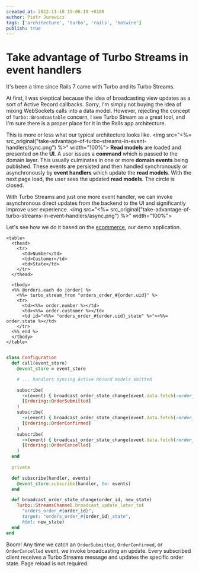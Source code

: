 ```yaml
---
created_at: 2022-11-18 15:06:19 +0100
author: Piotr Jurewicz
tags: ['architecture', 'turbo', 'rails', 'hotwire']
publish: true
---
```


# Take advantage of Turbo Streams in event handlers
It's been a time since Rails 7 came with Turbo and its Turbo Streams.

At first, I was skeptical because the idea of broadcasting view updates as a sort of Active Record callbacks.
Sorry, I'm simply not buying the idea of mixing WebSockets calls into a data model.
However, rejecting the concept of `Turbo::Broadcastable` concern, I see Turbo Stream as a great tool, and I'm sure there is a proper place for it in the Rails app architecture.

<!-- more -->

This is more or less what our typical architecture looks like.
    <img src="<%= src_original("take-advantage-of-turbo-streams-in-event-handlers/sync.png") %>" width="100%">
**Read models** are loaded and presented on the **UI**. A user issues a **command** which is passed to the domain layer. This usually culminates in one or more **domain events** being published.
These events are persisted and then handled synchronously or asynchronously by **event handlers** which update the **read models**. With the next page load, the user sees the updated **read models**. The circle is closed.

With Turbo Streams and just one more event handler, we can invoke asynchronous direct updates from the backend to the UI and significantly improve user experience.
<img src="<%= src_original("take-advantage-of-turbo-streams-in-event-handlers/async.png") %>" width="100%">

Let's see how we do it based on the [ecommerce](https://github.com/RailsEventStore/ecommerce/), our demo application.

```html+erb
<table>
  <thead>
    <tr>
      <td>Number</td>
      <td>Customer</td>
      <td>State</td>
    </tr>
  </thead>

  <tbody>
  <%% @orders.each do |order| %>
    <%%= turbo_stream_from "orders_order_#{order.uid}" %>
    <tr>
      <td><%%= order.number %></td>
      <td><%%= order.customer %></td>
      <td id="<%%= "orders_order_#{order.uid}_state" %>"><%%= order.state %></td>
    </tr>
  <%% end %>
  </tbody>
</table>
```

```ruby

class Configuration
  def call(event_store)
    @event_store = event_store

    # ... handlers syncing Active Record models omitted

    subscribe(
      ->(event) { broadcast_order_state_change(event.data.fetch(:order_id), 'Submitted') },
      [Ordering::OrderSubmitted]
    )
    subscribe(
      ->(event) { broadcast_order_state_change(event.data.fetch(:order_id), "Paid") },
      [Ordering::OrderConfirmed]
    )
    subscribe(
      ->(event) { broadcast_order_state_change(event.data.fetch(:order_id), "Cancelled") },
      [Ordering::OrderCancelled]
    )
  end
  
  private

  def subscribe(handler, events)
    @event_store.subscribe(handler, to: events)
  end

  def broadcast_order_state_change(order_id, new_state)
    Turbo::StreamsChannel.broadcast_update_later_to(
      "orders_order_#{order_id}",
      target: "orders_order_#{order_id}_state",
      html: new_state)
  end
end
```

Boom! Any time we catch an `OrderSubmitted`, `OrderConfirmed`, or `OrderCancelled` event, we invoke broadcasting an update. Every subscribed client receives a Turbo Streams message and updates the specific order state. Page reload is not required.
